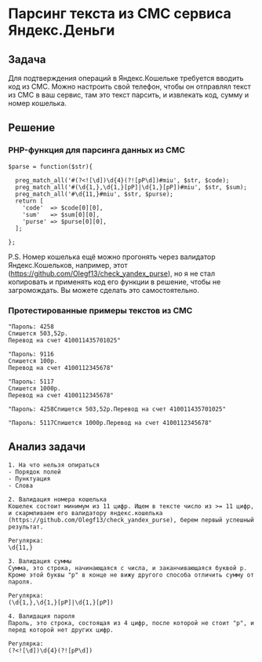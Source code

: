 # Парсинг текста из СМС сервиса Яндекс.Деньги

## Задача
Для подтверждения операций в Яндекс.Кошельке требуется
вводить код из СМС. Можно настроить свой телефон, чтобы
он отправлял текст из СМС в ваш сервис, там это текст
парсить, и извлекать код, сумму и номер кошелька.

## Решение

### PHP-функция для парсинга данных из СМС
```
$parse = function($str){
        
  preg_match_all('#(?<![\d])\d{4}(?![рР\d])#miu', $str, $code);
  preg_match_all('#(\d{1,},\d{1,}[рР]|\d{1,}[рР])#miu', $str, $sum);
  preg_match_all('#\d{11,}#miu', $str, $purse);
  return [
    'code'  => $code[0][0],
    'sum'   => $sum[0][0],
    'purse' => $purse[0][0],
  ];

};
```

P.S. Номер кошелька ещё можно прогонять через валидатор Яндекс.Кошельков, например, этот (https://github.com/Olegf13/check_yandex_purse), но я не стал копировать и  применять код его функции в решение, чтобы не загромождать. Вы можете сделать это самостоятельно.


### Протестированные примеры текстов из СМС
```
"Пароль: 4258
Спишется 503,52р.
Перевод на счет 410011435701025"

"Пароль: 9116
Спишется 100р.
Перевод на счет 4100112345678"

"Пароль: 5117
Спишется 1000р.
Перевод на счет 4100112345678"

"Пароль: 4258Спишется 503,52р.Перевод на счет 410011435701025"

"Пароль: 5117Спишется 1000р.Перевод на счет 4100112345678"
```

Анализ задачи
-------------
```
1. На что нельзя опираться
- Порядок полей
- Пунктуация
- Слова

2. Валидация номера кошелька
Кошелек состоит минимум из 11 цифр. Ищем в тексте число из >= 11 цифр,
и скармливаем его валидатору яндекс.кошелька 
(https://github.com/Olegf13/check_yandex_purse), берем первый успешный
результат.

Регулярка: 
\d{11,}

3. Валидация суммы
Сумма, это строка, начинающаяся с числа, и заканчивающаяся буквой р.
Кроме этой буквы "р" в конце не вижу другого способа отличить сумму от пароля.

Регулярка:
(\d{1,},\d{1,}[рР]|\d{1,}[рР])

4. Валидация пароля
Пароль, это строка, состоящая из 4 цифр, после которой не стоит "р", и 
перед которой нет других цифр.

Регулярка:
(?<![\d])\d{4}(?![рР\d])
```





